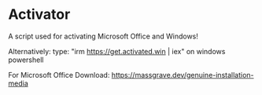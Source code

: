 # Activator
A script used for activating Microsoft Office and Windows!


Alternatively: type: "irm https://get.activated.win | iex" on windows powershell

For Microsoft Office Download:
  https://massgrave.dev/genuine-installation-media
